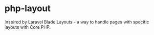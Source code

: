 # php-layout
Inspired by Laravel Blade Layouts - a way to handle pages with specific layouts with Core PHP.
